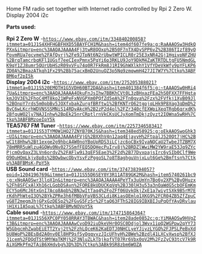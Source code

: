 Home FM radio set together with Internet radio controlled by Rpi 2 Zero W.
Display 2004 i2c

**Parts used:**

**Rpi 2 Zero W** -<code>https://www.ebay.com/itm/334840200858?itmmeta=01J1S4XHFHGBFHXD55BAYFCH1M&hash=item4df607fe9a:g:RaAAAOSw3HdkQPXx&itmprp=enc%3AAQAJAAAA4Fj3twR8QOxp%2B50F7nTX4DySPP6vZ%2B386TIzf89yOPovmRUa7gcvme%2FAfQyrj%2Fe9JTpNt6N2rUbwtWPICLR0r25E3xNR42Gj1HgivpNFZHU%2BrqTamcrbqKFl1UGsf7eeCIexPmnx5PqYi6p3RKLU9JoY9DkM4ZaKTRTDLtgFU5NmdGLK9qY1ZJ8umr5QUrUbHSzR09xVFu74q0R7FkRm8J1RI9GhWXlkhY1VfYDeVkWfy9pYFLKP6ZD0A%2BmazATkqh1Fx29%2Bb75acxBmD2UnuQZ3p5Nq9zmqwmH427JI7W7Y%7Ctkp%3ABFBM6pf2pI5k</code><br>
**Display 2004 i2c** -<code>https://www.ebay.com/itm/275205388021?itmmeta=01J1S520EMQTH1G5VDH60BT2DA&hash=item401384f6f5:g:~tAAAOSw0HRi47Ua&itmprp=enc%3AAQAJAAAA4OkuFnJsIhw7BBKhCVt0L3zBHxazFEa2hS0FXX7FFHgtakmJOV3E%2FhoC4MT8ko21WPeFxNVGPXm0PQfZd5eA%2FTn0gva%2Fzx%2FVfkj1XyB09Jl%2BOnpY7rds5m0pbBv5JOXfxbakZurgfBRftw1%2BfKNTrO62tgpjqLHk9P8Xqg3qDmD%2BvC6wLKcrhWDVNSSSMNiS14RDvAkcH%2B2zP2d4ol%2FZr340cfEXWpiXeqTRgb6qrxdK%2BfquWO2ly7NAJInhw%2BpEk25nrCRptlrnVkCKsUCJyXomTmDkjzOyzt2IOWna5wRH%7Ctkp%3ABFBMzoeIpY5k</code><br>
**TEA5767 FM Tuner** -<code>https://www.ebay.com/itm/225734658341?itmmeta=01J1S53TYM0W1HQ27ZNYB70KJS&hash=item348ed58925:g:oEkAAOSwoGhk3~UI&itmprp=enc%3AAQAJAAAA4FVjG%2BXXhV4n12aq4EjayyH%2FtpalJ520Qt7jHC%2BwC1t8Hhw%2Bt1exge2g9hbcA4W0noYBoUpRDS3iLCjzc6oCBx9IyaNQCaU2TwbeJTZBM7X78mMRR5uWlzu4GQWy0Nv027SSmfFEQ5DQHecPuIrv8j%2BRDZlWwiMW2YW9raE53Jq9ZYcPjcmOvQaxZ3LVn6ordvZ%2FAFlw9i3qEF5Eae3%2F2d%2B77DvxpajsIrc6ySIb0Clf9WeO9OuHOmLkjv8p8s%2BOwbwcObyYsvFzPggoSL7o8T8aghguVnjxLut6Ge%2Bmftsn%7Ctkp%3ABFBMsK-PpY5k</code><br>
**USB Sound card** -<code>https://www.ebay.com/itm/374738394057?epid=1204196769&itmmeta=01J1S55D6SEY0Y3R11AT89GK2M&hash=item5740261bc9:g:xNgAAOSwr3lloX1n&itmprp=enc%3AAQAJAAAA4PeYTx3uUmYn7Bo6y2XP%2ByOHuzx%2Fh8SFCxAlXh16cLGqbDSAvn%2FORE8kUDUCKqVg%2BJ30lH3u53a3nOaWdG5cbOFEmKmECY5p6McJ6txGnI7Acq8Agb%2BNJwItTaq4%2FoZFf06UvkQkjZxE1a7wiytSXk9B5rM7ErKdhPhWtgI3O%2BYkZPRe3h6fMBbVFpVBS3CLdi8KiasQEmlq1XKG9%2FCR04ZB5ZfZpuCyG8T2megmJhjGPxGzDESp2%2FGvG5Fz5r%2FtaQ63FThS28IG9IBXBIJuPqOfYAyDRvlaujH1XiIA5paL%7Ctkp%3ABFBMvNOVpY5k</code><br>
**Cable sound** -<code>https://www.ebay.com/itm/174715864364?itmmeta=01J1S56XPC0PY058RRAY3TBWAC&hash=item28ade0852c:g:YiMAAOSw9HVgZt3B&itmprp=enc%3AAQAJAAAAwCvoD92iuDkeVHr0QSC0Ddjol3Wvx1ipQ2WGPpw2qYY73W5GbgcmhZwabEiETT2Yvj2t%2FzhLQceK62KaEDTJ0NHCLyeYJiyzLYGQ%2FJPSLPeBvXdbU8WoP%2BEsBd2A0nv0El8HP9sfSyOgqvvzJIcUFhyH%2BWe%2Bzdl41LXCvXwsp%2BfXJJ1cem%2FDQdTSt9MYWaTKMj%2F3NluZLkTbjkofVT07Rr6Vbx0oV2M%2FzZyC93tcV7k9RAiXGMkPfm2TAiB6XHdvbg%3D%3D%7Ctkp%3ABk9SR8zbm6WOZA</code><br>
